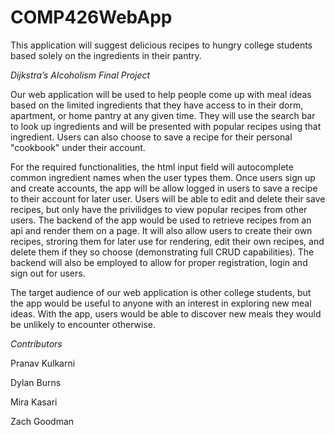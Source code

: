# COMP426WebApp
This application will suggest delicious recipes to hungry college students based solely on the ingredients in their pantry.


_Dijkstra’s Alcoholism Final Project_

   Our web application will be used to help people come up with meal ideas based on the limited ingredients that they have access to in their dorm, apartment, or home pantry at any given time. They will use the search bar to look up ingredients and will be presented with popular recipes using that ingredient. Users can also choose to save a recipe for their personal "cookbook" under their account.
   
   For the required functionalities, the html input field will autocomplete common ingredient names when the user types them. Once users sign up and create accounts, the app will be allow logged in users to save a recipe to their account for later user. Users will be able to edit and delete their save recipes, but only have the privilidges to view popular recipes from other users. The backend of the app would be used to retrieve recipes from an api and render them on a page. It will also allow users to create their own recipes, stroring them for later use for rendering, edit their own recipes, and delete them if they so choose (demonstrating full CRUD capabilities). The backend will also be employed to allow for proper registration, login and sign out for users.
   
   The target audience of our web application is other college students, but the app would be useful to anyone with an interest in exploring new meal ideas. With the app, users would be able to discover new meals they would be unlikely to encounter otherwise.


_Contributors_

Pranav Kulkarni

Dylan Burns

Mira Kasari

Zach Goodman
